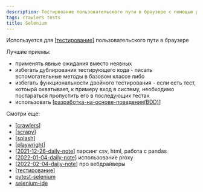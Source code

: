 ```yaml
---
description: Тестирвоание пользовательского пути в браузере с помощью python библиотеки selenium
tags: crawlers tests
title: Selenium
---
```

Используется для [[тестирование]] пользовательского пути в браузере

Лучшие приемы:

- применять явные ожидания вместо неявных
- избегать дублирования тестирующего кода - писать вспомогательные методы в базовом классе либо
- избегать функциональности двойного тестирования - если есть тест, котоырй охватывает, к примеру вход в систему, необходимо постараться пропустить его в последующих тестах
- использовать [[разработка-на-основе-поведения(BDD)]]

Смотри еще:

- [[crawlers]]
- [[scrapy]]
- [[splash]]
- [[playwright]]
- [[2021-12-26-daily-note]] парсинг csv, html, работа с pandas
- [[2022-01-04-daily-note]] использование proxy
- [[2022-02-04-daily-note]] про вебдрайверы
- [[тестирование]]
- [pytest-selenium](https://pytest-selenium.readthedocs.io/en/latest/index.html)
- [selenium-ide](https://www.selenium.dev/selenium-ide/)

[//begin]: # "Autogenerated link references for markdown compatibility"
[тестирование]: ../lists/тестирование "Основные принципы тестровния"
[разработка-на-основе-поведения(BDD)]: разработка-на-основе-поведения(BDD) "Разработка на оснвое поведения (BDD)"
[crawlers]: ../lists/crawlers "Crawlers"
[scrapy]: scrapy "Scrapy"
[splash]: splash "Splash"
[playwright]: playwright "Playwright"
[2021-12-26-daily-note]: ../posts/2021-12-26-daily-note "Немного трюков с python - работа с csv, парсинг html и другое"
[2022-01-04-daily-note]: ../posts/2022-01-04-daily-note "Proxy в selenium, запуск локального smtp и несколько вопросов про pandas"
[2022-02-04-daily-note]: ../posts/2022-02-04-daily-note "Работа в selenium с firefox"
[тестирование]: ../lists/тестирование "Основные принципы тестровния"
[//end]: # "Autogenerated link references"